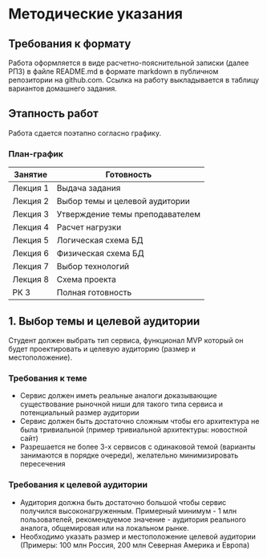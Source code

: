 # Методические указания
## Требования к формату
Работа оформляется в виде расчетно-пояснительной записки (далее РПЗ) в файле README.md в формате markdown в публичном репозитории на github.com. Ссылка на работу выкладывается в таблицу вариантов домашнего задания.
## Этапность работ
Работа сдается поэтапно согласно графику.
### План-график
Занятие  | Готовность
---------| --------------------------------
Лекция 1 | Выдача задания
Лекция 2 | Выбор темы и целевой аудитории
Лекция 3 | Утверждение темы преподавателем
Лекция 4 | Расчет нагрузки
Лекция 5 | Логическая схема БД
Лекция 6 | Физическая схема БД
Лекция 7 | Выбор технологий
Лекция 8 | Схема проекта
РК 3     | Полная готовность
## 1. Выбор темы и целевой аудитории
Студент должен выбрать тип сервиса, функционал MVP который он будет проектировать и целевую аудиторию (размер и местоположение).
### Требования к теме
* Сервис должен иметь реальные аналоги доказывающие существование рыночной ниши для такого типа сервиса и потенциальный размер аудитории
* Сервис должен быть достаточно сложным чтобы его архитектура не была тривиальной (пример тривиальной архитектуры: новостной сайт)
* Разрешается не более 3-х сервисов с одинаковой темой (варианты занимаются в порядке очереди), желательно минимизировать пересечения
### Требования к целевой аудитории
* Аудитория должна быть достаточно большой чтобы сервис получился высоконагруженным. Примерный минимум - 1 млн пользователей, рекомендуемое значение - аудитория реального аналога, общемировая или на локальном рынке.
* Необходимо указать размер и местоположение целевой аудитории (Примеры: 100 млн Россия, 200 млн Северная Америка и Европа)

